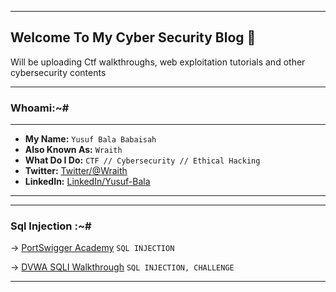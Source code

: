 <!---
layout: default
title: Home
--->

<!--<h2 class="mume-header" id="mainindexhtml-nbspnbsp-contactcontacthtml"><a href="./index.html">Root</a>&#xA0;&#xA0;&#xA0; <a href="/posts/thm/index.html">TryHackMe</a>&#xA0;&#xA0;&#xA0;<a href="/posts/htb/index.html">HackTheBox</a>&#xA0;&#xA0;&#xA0;<a href="/posts/ptd/index.html">PwnTillDawn</a>&#xA0;&#xA0;&#xA0;<a href="/posts/pg/index.html">ProvingGrounds</a>&#xA0;&#xA0;&#xA0;<a href="/posts/HackMyVM/index.html">HackMyVM</a>&#xA0;&#xA0;&#xA0;<a href="/posts/articles/index.html">Articles</a>&#xA0;&#xA0;&#xA0;<a href="/posts/projects/index.html">Projects</a>&#xA0;&#xA0;&#xA0;</h2> -->

* * *

## Welcome To My Cyber Security Blog 🙂  
Will be uploading Ctf walkthroughs, web exploitation tutorials and other cybersecurity contents

* * *







### Whoami:~#

* * *

- **My Name:** `Yusuf Bala Babaisah`
- **Also Known As:** `Wraith`
- **What Do I Do:** `CTF // Cybersecurity // Ethical Hacking`
- **Twitter:** [Twitter/@Wraith](https://twitter.com/_Wraith6)
- **LinkedIn:** [LinkedIn/Yusuf-Bala](https://www.linkedin.com/in/yusuf-bala-babaisah-275219280/)

* * *


* * *

### **Sql Injection :~#**



-> [PortSwigger Academy](https://github.com/wraith969/wraith969.github.io/posts/sqli/DVWA.html) `SQL INJECTION` 

-> [DVWA SQLI Walkthrough](https://github.com/wraith969/wraith969.github.io/posts/sqli/portswigger.md) `SQL INJECTION, CHALLENGE` 



* * *


<!--* * * 
YO 🦾, Welcome to my cybersecurity Blog Page

* * * 

> :~/home$ Whoami

* * * 

- **My Name:** `Yusuf Bala Babaisah`
- **Also Known As:** `Wraith`
- **What Do I Do:** ` /CTF / CYBERSECURITY // `
- **Twitter:** [Twitter/@Wraith](https://twitter.com/_Wraith6)
- **LinkedIn:** [LinkedIn/Yusuf-Bala](https://www.linkedin.com/in/yusuf-bala-babaisah-275219280/)

* * *

<!--

### **TryHackMe Writeups:~#**

---

<!--- [[June 24 2023]] [Agent Sudo](https://sec-fortress.github.io/posts/thm/posts/agentsudo.html) `BruteForce, Redirections, Steganography`  --->


